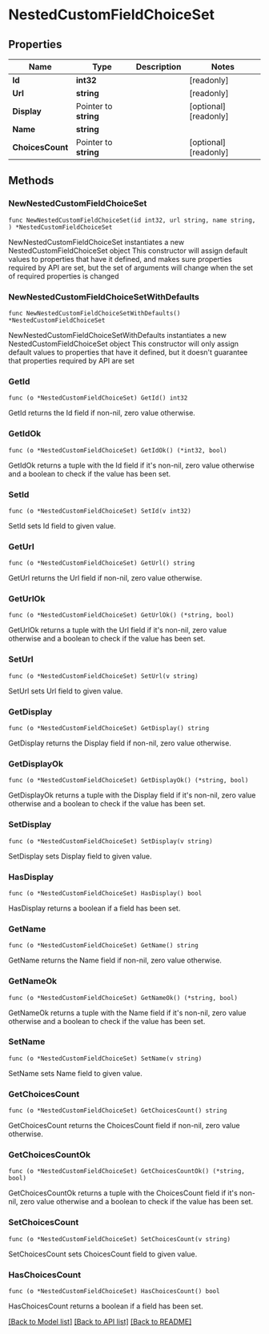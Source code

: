 # NestedCustomFieldChoiceSet

## Properties

Name | Type | Description | Notes
------------ | ------------- | ------------- | -------------
**Id** | **int32** |  | [readonly] 
**Url** | **string** |  | [readonly] 
**Display** | Pointer to **string** |  | [optional] [readonly] 
**Name** | **string** |  | 
**ChoicesCount** | Pointer to **string** |  | [optional] [readonly] 

## Methods

### NewNestedCustomFieldChoiceSet

`func NewNestedCustomFieldChoiceSet(id int32, url string, name string, ) *NestedCustomFieldChoiceSet`

NewNestedCustomFieldChoiceSet instantiates a new NestedCustomFieldChoiceSet object
This constructor will assign default values to properties that have it defined,
and makes sure properties required by API are set, but the set of arguments
will change when the set of required properties is changed

### NewNestedCustomFieldChoiceSetWithDefaults

`func NewNestedCustomFieldChoiceSetWithDefaults() *NestedCustomFieldChoiceSet`

NewNestedCustomFieldChoiceSetWithDefaults instantiates a new NestedCustomFieldChoiceSet object
This constructor will only assign default values to properties that have it defined,
but it doesn't guarantee that properties required by API are set

### GetId

`func (o *NestedCustomFieldChoiceSet) GetId() int32`

GetId returns the Id field if non-nil, zero value otherwise.

### GetIdOk

`func (o *NestedCustomFieldChoiceSet) GetIdOk() (*int32, bool)`

GetIdOk returns a tuple with the Id field if it's non-nil, zero value otherwise
and a boolean to check if the value has been set.

### SetId

`func (o *NestedCustomFieldChoiceSet) SetId(v int32)`

SetId sets Id field to given value.


### GetUrl

`func (o *NestedCustomFieldChoiceSet) GetUrl() string`

GetUrl returns the Url field if non-nil, zero value otherwise.

### GetUrlOk

`func (o *NestedCustomFieldChoiceSet) GetUrlOk() (*string, bool)`

GetUrlOk returns a tuple with the Url field if it's non-nil, zero value otherwise
and a boolean to check if the value has been set.

### SetUrl

`func (o *NestedCustomFieldChoiceSet) SetUrl(v string)`

SetUrl sets Url field to given value.


### GetDisplay

`func (o *NestedCustomFieldChoiceSet) GetDisplay() string`

GetDisplay returns the Display field if non-nil, zero value otherwise.

### GetDisplayOk

`func (o *NestedCustomFieldChoiceSet) GetDisplayOk() (*string, bool)`

GetDisplayOk returns a tuple with the Display field if it's non-nil, zero value otherwise
and a boolean to check if the value has been set.

### SetDisplay

`func (o *NestedCustomFieldChoiceSet) SetDisplay(v string)`

SetDisplay sets Display field to given value.

### HasDisplay

`func (o *NestedCustomFieldChoiceSet) HasDisplay() bool`

HasDisplay returns a boolean if a field has been set.

### GetName

`func (o *NestedCustomFieldChoiceSet) GetName() string`

GetName returns the Name field if non-nil, zero value otherwise.

### GetNameOk

`func (o *NestedCustomFieldChoiceSet) GetNameOk() (*string, bool)`

GetNameOk returns a tuple with the Name field if it's non-nil, zero value otherwise
and a boolean to check if the value has been set.

### SetName

`func (o *NestedCustomFieldChoiceSet) SetName(v string)`

SetName sets Name field to given value.


### GetChoicesCount

`func (o *NestedCustomFieldChoiceSet) GetChoicesCount() string`

GetChoicesCount returns the ChoicesCount field if non-nil, zero value otherwise.

### GetChoicesCountOk

`func (o *NestedCustomFieldChoiceSet) GetChoicesCountOk() (*string, bool)`

GetChoicesCountOk returns a tuple with the ChoicesCount field if it's non-nil, zero value otherwise
and a boolean to check if the value has been set.

### SetChoicesCount

`func (o *NestedCustomFieldChoiceSet) SetChoicesCount(v string)`

SetChoicesCount sets ChoicesCount field to given value.

### HasChoicesCount

`func (o *NestedCustomFieldChoiceSet) HasChoicesCount() bool`

HasChoicesCount returns a boolean if a field has been set.


[[Back to Model list]](../README.md#documentation-for-models) [[Back to API list]](../README.md#documentation-for-api-endpoints) [[Back to README]](../README.md)


